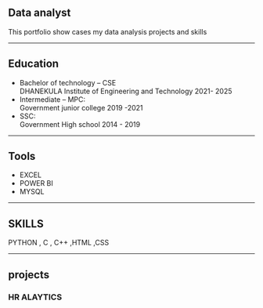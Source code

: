 ## Data analyst 
This portfolio show cases my data analysis projects and skills 

---
## Education 
- Bachelor of technology – CSE 	   
     DHANEKULA Institute of Engineering and Technology   2021- 2025
- Intermediate – MPC:	             
     Government junior college    2019 -2021
- SSC:	                           
     Government High school       2014 - 2019
---
## Tools
- EXCEL
- POWER BI
- MYSQL
---
## SKILLS 
PYTHON , C , C++ ,HTML ,CSS    

---
## projects 
 ### HR ALAYTICS 
  


  


